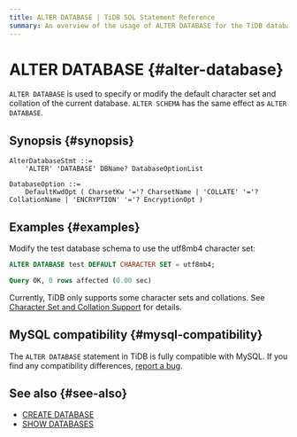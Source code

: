 ```yaml
---
title: ALTER DATABASE | TiDB SQL Statement Reference
summary: An overview of the usage of ALTER DATABASE for the TiDB database.
---
```


# ALTER DATABASE {#alter-database}

`ALTER DATABASE` is used to specify or modify the default character set and collation of the current database. `ALTER SCHEMA` has the same effect as `ALTER DATABASE`.

## Synopsis {#synopsis}

```ebnf+diagram
AlterDatabaseStmt ::=
    'ALTER' 'DATABASE' DBName? DatabaseOptionList

DatabaseOption ::=
    DefaultKwdOpt ( CharsetKw '='? CharsetName | 'COLLATE' '='? CollationName | 'ENCRYPTION' '='? EncryptionOpt )
```

## Examples {#examples}

Modify the test database schema to use the utf8mb4 character set:

```sql
ALTER DATABASE test DEFAULT CHARACTER SET = utf8mb4;
```

```sql
Query OK, 0 rows affected (0.00 sec)
```

Currently, TiDB only supports some character sets and collations. See [Character Set and Collation Support](/character-set-and-collation.md) for details.

## MySQL compatibility {#mysql-compatibility}

The `ALTER DATABASE` statement in TiDB is fully compatible with MySQL. If you find any compatibility differences, [report a bug](https://docs.pingcap.com/tidb/stable/support).

## See also {#see-also}

-   [CREATE DATABASE](/sql-statements/sql-statement-create-database.md)
-   [SHOW DATABASES](/sql-statements/sql-statement-show-databases.md)
